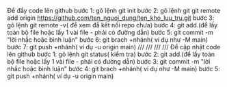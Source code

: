 Để đẩy code lên github 
bước 1: gõ lệnh git init 
bước 2: gõ lệnh git git remote add origin https://github.com/ten_nguoi_dung/ten_kho_luu_tru.git
bước 3: gõ lệnh git remote -v( để xem đẫ kết nối repo chưa)
bước 4: git add.(để lấy toàn bộ file hoặc lấy 1 vài file - phải có đường dẫn)
bước 5: git commit -m "lời nhắc hoặc bình luận"
bước 6: git brach +nhánh( ví dụ như -M main)
bước 7: git push +nhánh( ví dụ -u origin main)
///
///
///
///
Để cập nhật code lên github
bước 1: gõ lệnh git status( kiểm tra)
bước 2: git add.(để lấy toàn bộ file hoặc lấy 1 vài file - phải có đường dẫn)
bước 3: git commit -m "lời nhắc hoặc bình luận"
bước 4: git brach +nhánh( ví dụ như -M main)
bước 5: git push +nhánh( ví dụ -u origin main)

